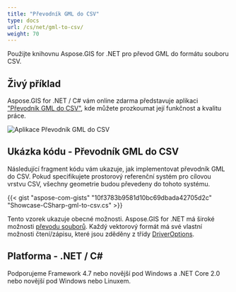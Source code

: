 ```yaml
---
title: "Převodník GML do CSV"
type: docs
url: /cs/net/gml-to-csv/
weight: 70
---
```


Použijte knihovnu Aspose.GIS for .NET pro převod GML do formátu souboru CSV.

## **Živý příklad**

Aspose.GIS for .NET / C# vám online zdarma představuje aplikaci ["Převodník GML do CSV"](https://products.aspose.app/gis/conversion/gml-to-csv), kde můžete prozkoumat její funkčnost a kvalitu práce.

![Aplikace Převodník GML do CSV](conversion.png)

## **Ukázka kódu - Převodník GML do CSV**

Následující fragment kódu vám ukazuje, jak implementovat převodník GML do CSV. Pokud specifikujete prostorový referenční systém pro cílovou vrstvu CSV, všechny geometrie budou převedeny do tohoto systému. 

{{< gist "aspose-com-gists" "10f3783b9581d10bc69dbada42705d2c" "Showcase-CSharp-gml-to-csv.cs" >}}

Tento vzorek ukazuje obecné možnosti. Aspose.GIS for .NET má široké možnosti [převodu souborů](https://docs.aspose.com/gis/net/vector-layers/). Každý vektorový formát má své vlastní možnosti čtení/zápisu, které jsou zděděny z třídy [DriverOptions](https://reference.aspose.com/gis/net/aspose.gis/driveroptions).

## **Platforma - .NET / C#**

Podporujeme Framework 4.7 nebo novější pod Windows a .NET Core 2.0 nebo novější pod Windows nebo Linuxem.

